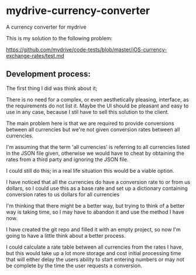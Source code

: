 # mydrive-currency-converter
A currency converter for mydrive

This is my solution to the following problem:

https://github.com/mydrive/code-tests/blob/master/iOS-currency-exchange-rates/test.md

## Development process:

The first thing I did was think about it;

There is no need for a complex, or even aesthetically pleasing, interface, as the requirements do not list it.
Maybe the UI should be pleasant and easy to use in any case, because I stil have to sell this solution to the client.

The main problem here is that we are required to provide conversions between all currencies but we're not given conversion rates between all currencies.

I'm assuming that the term 'all currencies' is referring to all currencies listed in the JSON file given, otherwise we would have to cheat by obtaining the rates from a third party and ignoring the JSON file.

I could still do this; in a real life situation this would be a viable option.

I have noticed that all the currencies do have a conversion rate to or from us dollars, so I could use this as a base rate and set up a dictionary containing conversion rates to us dollars for all currencies

I'm thinking that there might be a better way, but trying to think of a better way is taking time, so I may have to abandon it and use the method I have now.

I have created the git repo and filled it with an empty project, so now I'm going to have a little think about a better process.

I could calculate a rate table between all currencies from the rates I have, but this would take up a lot more storage and cost initial processing time that will either delay the users ability to start entering numbers or may not be complete by the time the user requests a conversion.
